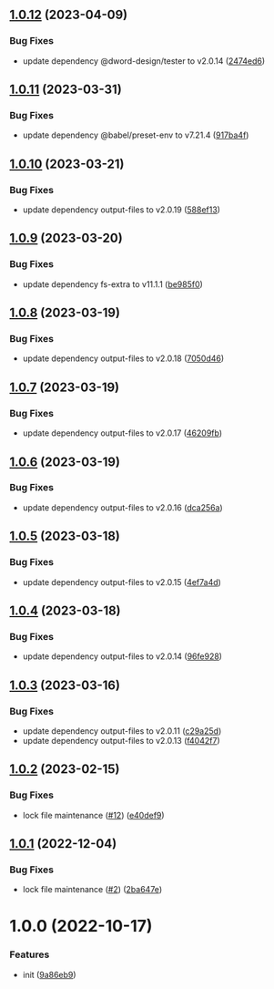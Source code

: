 ## [1.0.12](https://github.com/dword-design/tester-plugin-babel-config/compare/v1.0.11...v1.0.12) (2023-04-09)


### Bug Fixes

* update dependency @dword-design/tester to v2.0.14 ([2474ed6](https://github.com/dword-design/tester-plugin-babel-config/commit/2474ed6b1bc014e9966d8ffa9c1d0cdb70abf289))

## [1.0.11](https://github.com/dword-design/tester-plugin-babel-config/compare/v1.0.10...v1.0.11) (2023-03-31)


### Bug Fixes

* update dependency @babel/preset-env to v7.21.4 ([917ba4f](https://github.com/dword-design/tester-plugin-babel-config/commit/917ba4f4fcb7ac5a832b7a2cf9c29bb1c78a22be))

## [1.0.10](https://github.com/dword-design/tester-plugin-babel-config/compare/v1.0.9...v1.0.10) (2023-03-21)


### Bug Fixes

* update dependency output-files to v2.0.19 ([588ef13](https://github.com/dword-design/tester-plugin-babel-config/commit/588ef13a520866444b5b0f7f1df0a6eac0484434))

## [1.0.9](https://github.com/dword-design/tester-plugin-babel-config/compare/v1.0.8...v1.0.9) (2023-03-20)


### Bug Fixes

* update dependency fs-extra to v11.1.1 ([be985f0](https://github.com/dword-design/tester-plugin-babel-config/commit/be985f04d488b48ef90699cbce7b80c7958297c6))

## [1.0.8](https://github.com/dword-design/tester-plugin-babel-config/compare/v1.0.7...v1.0.8) (2023-03-19)


### Bug Fixes

* update dependency output-files to v2.0.18 ([7050d46](https://github.com/dword-design/tester-plugin-babel-config/commit/7050d46b12b8f4dba67ad67e942eefd408c6a58d))

## [1.0.7](https://github.com/dword-design/tester-plugin-babel-config/compare/v1.0.6...v1.0.7) (2023-03-19)


### Bug Fixes

* update dependency output-files to v2.0.17 ([46209fb](https://github.com/dword-design/tester-plugin-babel-config/commit/46209fbb47525570cd4df302637b09e887176e74))

## [1.0.6](https://github.com/dword-design/tester-plugin-babel-config/compare/v1.0.5...v1.0.6) (2023-03-19)


### Bug Fixes

* update dependency output-files to v2.0.16 ([dca256a](https://github.com/dword-design/tester-plugin-babel-config/commit/dca256a9f65839c4343b71aa79f0aea468c3e3f6))

## [1.0.5](https://github.com/dword-design/tester-plugin-babel-config/compare/v1.0.4...v1.0.5) (2023-03-18)


### Bug Fixes

* update dependency output-files to v2.0.15 ([4ef7a4d](https://github.com/dword-design/tester-plugin-babel-config/commit/4ef7a4d8b7437d58d3448279624e5c9f0724c52d))

## [1.0.4](https://github.com/dword-design/tester-plugin-babel-config/compare/v1.0.3...v1.0.4) (2023-03-18)


### Bug Fixes

* update dependency output-files to v2.0.14 ([96fe928](https://github.com/dword-design/tester-plugin-babel-config/commit/96fe928b8b6043d1880d51321022ffd0f65cbf6b))

## [1.0.3](https://github.com/dword-design/tester-plugin-babel-config/compare/v1.0.2...v1.0.3) (2023-03-16)


### Bug Fixes

* update dependency output-files to v2.0.11 ([c29a25d](https://github.com/dword-design/tester-plugin-babel-config/commit/c29a25d016b98d7843b35a58709de5e8538ce0af))
* update dependency output-files to v2.0.13 ([f4042f7](https://github.com/dword-design/tester-plugin-babel-config/commit/f4042f7474ba8f75a49bc958a6454237de992e80))

## [1.0.2](https://github.com/dword-design/tester-plugin-babel-config/compare/v1.0.1...v1.0.2) (2023-02-15)


### Bug Fixes

* lock file maintenance ([#12](https://github.com/dword-design/tester-plugin-babel-config/issues/12)) ([e40def9](https://github.com/dword-design/tester-plugin-babel-config/commit/e40def986e2dfd5bfc4df35d2da5c08b909b7804))

## [1.0.1](https://github.com/dword-design/tester-plugin-babel-config/compare/v1.0.0...v1.0.1) (2022-12-04)


### Bug Fixes

* lock file maintenance ([#2](https://github.com/dword-design/tester-plugin-babel-config/issues/2)) ([2ba647e](https://github.com/dword-design/tester-plugin-babel-config/commit/2ba647e0e929b4505da12af0a5d1fb3efc8dbb64))

# 1.0.0 (2022-10-17)


### Features

* init ([9a86eb9](https://github.com/dword-design/tester-plugin-babel-config/commit/9a86eb98661761fdc6182d0d6ad01935087faed5))

